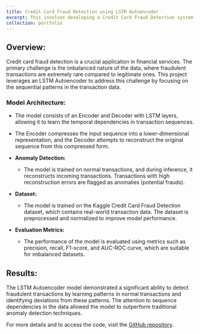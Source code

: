 ```yaml
---
title: Credit Card Fraud Detection using LSTM Autoencoder
excerpt: This involves developing a Credit Card Fraud Detection system utilizing an LSTM Autoencoder. The system is designed to detect anomalous transactions in credit card data, leveraging the reconstruction error to identify potential fraud cases.<br/><img src='/images/CCFD.jpg'>
collection: portfolio
---
```

## Overview:
Credit card fraud detection is a crucial application in financial services. The primary challenge is the imbalanced nature of the data, where fraudulent transactions are extremely rare compared to legitimate ones. This project leverages an LSTM Autoencoder to address this challenge by focusing on the sequential patterns in the transaction data.

### Model Architecture:
  - The model consists of an Encoder and Decoder with LSTM layers, allowing it to learn the temporal dependencies in transaction sequences.
  - The Encoder compresses the input sequence into a lower-dimensional representation, and the Decoder attempts to reconstruct the original sequence from this compressed form.

- **Anomaly Detection:** 
  - The model is trained on normal transactions, and during inference, it reconstructs incoming transactions. Transactions with high reconstruction errors are flagged as anomalies (potential frauds).

- **Dataset:** 
  - The model is trained on the Kaggle Credit Card Fraud Detection dataset, which contains real-world transaction data. The dataset is preprocessed and normalized to improve model performance.

- **Evaluation Metrics:** 
  - The performance of the model is evaluated using metrics such as precision, recall, F1-score, and AUC-ROC curve, which are suitable for imbalanced datasets.

## Results:
The LSTM Autoencoder model demonstrated a significant ability to detect fraudulent transactions by learning patterns in normal transactions and identifying deviations from these patterns. The attention to sequence dependencies in the data allowed the model to outperform traditional anomaly detection techniques.

For more details and to access the code, visit the [GitHub repository](https://github.com/VishnuSaiKarthikGindi/Fraud-Detection-in-CC/blob/main/CC_Fraud_Detection.ipynb).